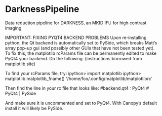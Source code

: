 # DarknessPipeline
Data reduction pipeline for DARKNESS, an MKID IFU for high contrast imaging

IMPORTANT: FIXING PYQT4 BACKEND PROBLEMS
Upon re-installing python, the Qt backend is automatically set to PySide, which breaks Matt’s array pop-up gui (and possibly other GUIs that have not been tested yet). To fix this, the matplotlib rcParams file can be permanently edited to make PyQt4 your backend. Do the following. (instructions borrowed from matplotlib site)
 
To find your rcParams file, try:
ipython> import matplotlib
ipython> matplotlib.matplotlib_fname()
'/home/foo/.config/matplotlib/matplotlibrc'
 
Then find the line in your rc file that looks like:
#backend.qt4 : PyQt4        # PyQt4 | PySide
 
And make sure it is uncommented and set to PyQt4. With Canopy’s default install it will likely be PySide.
